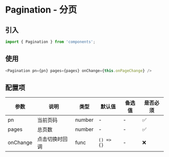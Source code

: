 # Pagination - 分页

## 引入
```javascript
import { Pagination } from 'components';
```
## 使用

```javascript
<Pagination pn={pn} pages={pages} onChange={this.onPageChange} />
```

## 配置项
| 参数 | 说明 | 类型 | 默认值 |备选值 | 是否必须 |
| --- | --- | --- | --- | --- | --- |
| pn | 当前页码 | number | - | - | ✅  |
| pages | 总页数 | number | - | - | ✅  |
| onChange | 点击切换时回调 | func | `() => {}` | - | ❌ |
